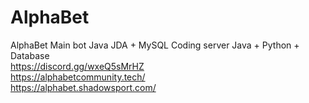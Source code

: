 # AlphaBet
AlphaBet Main bot Java JDA + MySQL
Coding server Java + Python + Database </br>
https://discord.gg/wxeQ5sMrHZ </br>
https://alphabetcommunity.tech/ </br>
https://alphabet.shadowsport.com/ </br>



